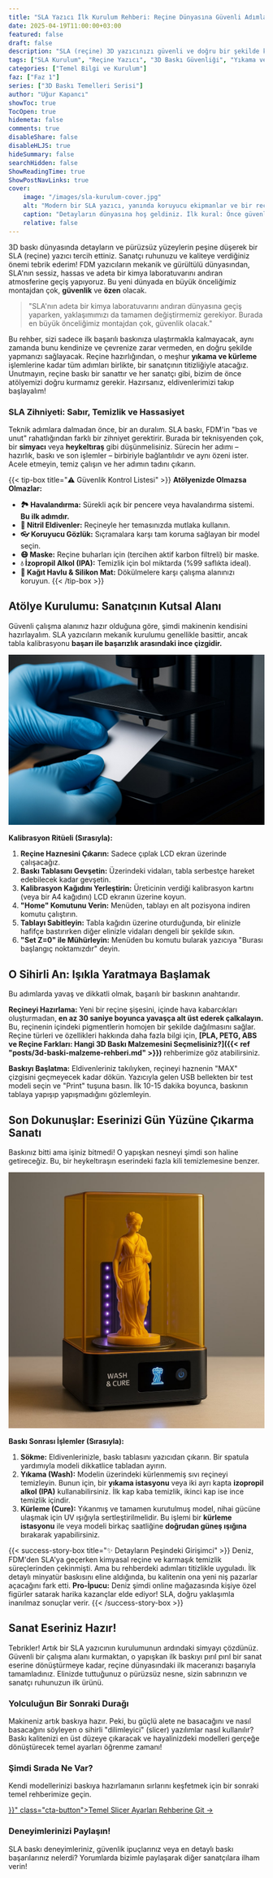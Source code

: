 ```yaml
---
title: "SLA Yazıcı İlk Kurulum Rehberi: Reçine Dünyasına Güvenli Adımlar"
date: 2025-04-19T11:00:00+03:00
featured: false
draft: false
description: "SLA (reçine) 3D yazıcınızı güvenli ve doğru bir şekilde kurun. Reçine hazırlığından tabla kalibrasyonuna, baskı sonrası yıkama ve kürleme adımlarına kadar her şeyi öğrenin. Güvenlik önceliklidir!"
tags: ["SLA Kurulum", "Reçine Yazıcı", "3D Baskı Güvenliği", "Yıkama ve Kürleme", "İlk Baskı SLA", "Reçine Bakımı", "UV Reçine", "Başlangıç Rehberi", "Teknik İpuçları"]
categories: ["Temel Bilgi ve Kurulum"]
faz: ["Faz 1"]
series: ["3D Baskı Temelleri Serisi"]
author: "Uğur Kapancı"
showToc: true
TocOpen: true
hidemeta: false
comments: true
disableShare: false
disableHLJS: true
hideSummary: false
searchHidden: false
ShowReadingTime: true
ShowPostNavLinks: true
cover:
    image: "/images/sla-kurulum-cover.jpg"
    alt: "Modern bir SLA yazıcı, yanında koruyucu ekipmanlar ve bir reçine şişesi ile bir atölye masasında duruyor"
    caption: "Detayların dünyasına hoş geldiniz. İlk kural: Önce güvenlik."
    relative: false
---
```


3D baskı dünyasında detayların ve pürüzsüz yüzeylerin peşine düşerek bir SLA (reçine) yazıcı tercih ettiniz. Sanatçı ruhunuzu ve kaliteye verdiğiniz önemi tebrik ederim! FDM yazıcıların mekanik ve gürültülü dünyasından, SLA'nın sessiz, hassas ve adeta bir kimya laboratuvarını andıran atmosferine geçiş yapıyoruz. Bu yeni dünyada en büyük önceliğimiz montajdan çok, **güvenlik** ve **özen** olacak.

> "SLA'nın adeta bir kimya laboratuvarını andıran dünyasına geçiş yaparken, yaklaşımımızı da tamamen değiştirmemiz gerekiyor. Burada en büyük önceliğimiz montajdan çok, güvenlik olacak."

Bu rehber, sizi sadece ilk başarılı baskınıza ulaştırmakla kalmayacak, aynı zamanda bunu kendinize ve çevrenize zarar vermeden, en doğru şekilde yapmanızı sağlayacak. Reçine hazırlığından, o meşhur **yıkama ve kürleme** işlemlerine kadar tüm adımları birlikte, bir sanatçının titizliğiyle atacağız. Unutmayın, reçine baskı bir sanattır ve her sanatçı gibi, bizim de önce atölyemizi doğru kurmamız gerekir. Hazırsanız, eldivenlerimizi takıp başlayalım!

### SLA Zihniyeti: Sabır, Temizlik ve Hassasiyet

Teknik adımlara dalmadan önce, bir an duralım. SLA baskı, FDM'in "bas ve unut" rahatlığından farklı bir zihniyet gerektirir. Burada bir teknisyenden çok, bir **simyacı** veya **heykeltıraş** gibi düşünmelisiniz. Sürecin her adımı – hazırlık, baskı ve son işlemler – birbiriyle bağlantılıdır ve aynı özeni ister. Acele etmeyin, temiz çalışın ve her adımın tadını çıkarın.

{{< tip-box title="⚠️ Güvenlik Kontrol Listesi" >}}
**Atölyenizde Olmazsa Olmazlar:**
* **🏞️ Havalandırma:** Sürekli açık bir pencere veya havalandırma sistemi. **Bu ilk adımdır.**
* **🧤 Nitril Eldivenler:** Reçineyle her temasınızda mutlaka kullanın.
* **👓 Koruyucu Gözlük:** Sıçramalara karşı tam koruma sağlayan bir model seçin.
* **😷 Maske:** Reçine buharları için (tercihen aktif karbon filtreli) bir maske.
* **💧 İzopropil Alkol (IPA):** Temizlik için bol miktarda (%99 saflıkta ideal).
* **🧻 Kağıt Havlu & Silikon Mat:** Dökülmelere karşı çalışma alanınızı koruyun.
{{< /tip-box >}}

## Atölye Kurulumu: Sanatçının Kutsal Alanı

Güvenli çalışma alanınız hazır olduğuna göre, şimdi makinenin kendisini hazırlayalım. SLA yazıcıların mekanik kurulumu genellikle basittir, ancak tabla kalibrasyonu **başarı ile başarızlık arasındaki ince çizgidir.**

![Bir kişinin SLA yazıcının baskı tablası ile LCD ekranı arasına bir kalibrasyon kartı koyması](/images/sla-kurulum-kalibrasyon.jpg "Bu basit kart, mikron düzeyinde bir hassasiyet ayarı yapmanızı sağlar.")

**Kalibrasyon Ritüeli (Sırasıyla):**
1.  **Reçine Haznesini Çıkarın:** Sadece çıplak LCD ekran üzerinde çalışacağız.
2.  **Baskı Tablasını Gevşetin:** Üzerindeki vidaları, tabla serbestçe hareket edebilecek kadar gevşetin.
3.  **Kalibrasyon Kağıdını Yerleştirin:** Üreticinin verdiği kalibrasyon kartını (veya bir A4 kağıdını) LCD ekranın üzerine koyun.
4.  **"Home" Komutunu Verin:** Menüden, tablayı en alt pozisyona indiren komutu çalıştırın.
5.  **Tablayı Sabitleyin:** Tabla kağıdın üzerine oturduğunda, bir elinizle hafifçe bastırırken diğer elinizle vidaları dengeli bir şekilde sıkın.
6.  **"Set Z=0" ile Mühürleyin:** Menüden bu komutu bularak yazıcıya "Burası başlangıç noktamızdır" deyin.

## O Sihirli An: Işıkla Yaratmaya Başlamak

Bu adımlarda yavaş ve dikkatli olmak, başarılı bir baskının anahtarıdır.

**Reçineyi Hazırlama:** Yeni bir reçine şişesini, içinde hava kabarcıkları oluşturmadan, **en az 30 saniye boyunca yavaşça alt üst ederek çalkalayın.** Bu, reçinenin içindeki pigmentlerin homojen bir şekilde dağılmasını sağlar.
Reçine türleri ve özellikleri hakkında daha fazla bilgi için, **[PLA, PETG, ABS ve Reçine Farkları: Hangi 3D Baskı Malzemesini Seçmelisiniz?]({{< ref "posts/3d-baski-malzeme-rehberi.md" >}})** rehberimize göz atabilirsiniz.

**Baskıyı Başlatma:** Eldivenleriniz takılıyken, reçineyi haznenin "MAX" çizgisini geçmeyecek kadar dökün. Yazıcıyla gelen USB bellekten bir test modeli seçin ve "Print" tuşuna basın. İlk 10-15 dakika boyunca, baskının tablaya yapışıp yapışmadığını gözlemleyin.

## Son Dokunuşlar: Eserinizi Gün Yüzüne Çıkarma Sanatı

Baskınız bitti ama işiniz bitmedi! O yapışkan nesneyi şimdi son haline getireceğiz. Bu, bir heykeltıraşın eserindeki fazla kili temizlemesine benzer.

![Bir yıkama ve kürleme istasyonunun içinde dönen ve UV ışığı alan bir 3D model](/images/sla-wash-cure.jpg "Yıkama ve kürleme, baskınızın gerçek potansiyelini ortaya çıkarır.")

**Baskı Sonrası İşlemler (Sırasıyla):**
1.  **Sökme:** Eldivenlerinizle, baskı tablasını yazıcıdan çıkarın. Bir spatula yardımıyla modeli dikkatlice tabladan ayırın.
2.  **Yıkama (Wash):** Modelin üzerindeki kürlenmemiş sıvı reçineyi temizleyin. Bunun için, bir **yıkama istasyonu** veya iki ayrı kapta **izopropil alkol (IPA)** kullanabilirsiniz. İlk kap kaba temizlik, ikinci kap ise ince temizlik içindir.
3.  **Kürleme (Cure):** Yıkanmış ve tamamen kurutulmuş model, nihai gücüne ulaşmak için UV ışığıyla sertleştirilmelidir. Bu işlemi bir **kürleme istasyonu** ile veya modeli birkaç saatliğine **doğrudan güneş ışığına** bırakarak yapabilirsiniz.

{{< success-story-box title="✨ Detayların Peşindeki Girişimci" >}}
Deniz, FDM'den SLA'ya geçerken kimyasal reçine ve karmaşık temizlik süreçlerinden çekinmişti. Ama bu rehberdeki adımları titizlikle uyguladı. İlk detaylı minyatür baskısını eline aldığında, bu kalitenin ona yeni niş pazarlar açacağını fark etti.
**Pro-İpucu:** Deniz şimdi online mağazasında kişiye özel figürler satarak harika kazançlar elde ediyor! SLA, doğru yaklaşımla inanılmaz sonuçlar verir.
{{< /success-story-box >}}

## Sanat Eseriniz Hazır!

Tebrikler! Artık bir SLA yazıcının kurulumunun ardındaki simyayı çözdünüz. Güvenli bir çalışma alanı kurmaktan, o yapışkan ilk baskıyı pırıl pırıl bir sanat eserine dönüştürmeye kadar, reçine dünyasındaki ilk maceranızı başarıyla tamamladınız. Elinizde tuttuğunuz o pürüzsüz nesne, sizin sabrınızın ve sanatçı ruhunuzun ilk ürünü.

### Yolculuğun Bir Sonraki Durağı

Makineniz artık baskıya hazır. Peki, bu güçlü alete ne basacağını ve nasıl basacağını söyleyen o sihirli "dilimleyici" (slicer) yazılımlar nasıl kullanılır? Baskı kalitenizi en üst düzeye çıkaracak ve hayalinizdeki modelleri gerçeğe dönüştürecek temel ayarları öğrenme zamanı!

<div class="post-cta-box">
<h3>Şimdi Sırada Ne Var?</h3>
<p>Kendi modellerinizi baskıya hazırlamanın sırlarını keşfetmek için bir sonraki temel rehberimize geçin.</p>
<a href="{{< ref "posts/temel-slicer-ayarlari.md" >}}" class="cta-button">Temel Slicer Ayarları Rehberine Git →</a>
</div>

### Deneyimlerinizi Paylaşın!
SLA baskı deneyimleriniz, güvenlik ipuçlarınız veya en detaylı baskı başarılarınız nelerdi? Yorumlarda bizimle paylaşarak diğer sanatçılara ilham verin!